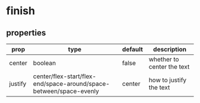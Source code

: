 # finish

## properties

| prop    | type                                                               | default | description                |
| ------- | ------------------------------------------------------------------ | ------- | -------------------------- |
| center  | boolean                                                            | false   | whether to center the text |
| justify | center/flex-start/flex-end/space-around/space-between/space-evenly | center  | how to justify the text    |
